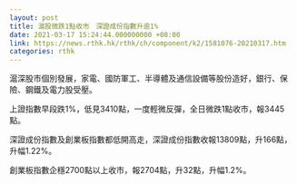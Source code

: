 ```yaml
---
layout: post
title: 滬股微跌1點收市　深證成份指數升逾1%
date: 2021-03-17 15:24:44.000000000 +08:00
link: https://news.rthk.hk/rthk/ch/component/k2/1581076-20210317.htm
categories: rthk
---
```


滬深股市個別發展，家電、國防軍工、半導體及通信設備等股份造好，銀行、保險、鋼鐵及電力股受壓。

上證指數早段跌1%，低見3410點，一度輕微反彈，全日微跌1點收市，報3445點。

深證成份指數及創業板指數都低開高走，深證成份指數收報13809點，升166點，升幅1.22%。

創業板指數企穩2700點以上收市，報2704點，升32點，升幅1.2%。
